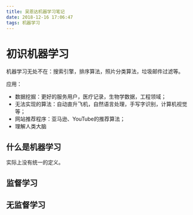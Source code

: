 ```yaml
---
title: 吴恩达机器学习笔记
date: 2018-12-16 17:06:47
tags: 机器学习
---
```




# 初识机器学习


机器学习无处不在：搜索引擎，排序算法，照片分类算法，垃圾邮件过滤等。

应用：

+ 数据挖掘：更好的服务用户，医疗记录，生物学数据，工程领域；
+ 无法实现的算法：自动直升飞机，自然语言处理，手写字识别，计算机视觉等；
+ 网站推荐程序：亚马逊、YouTube的推荐算法；
+ 理解人类大脑

## 什么是机器学习

实际上没有统一的定义。









## 监督学习
## 无监督学习